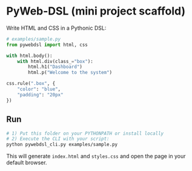 # PyWeb-DSL (mini project scaffold)

Write HTML and CSS in a Pythonic DSL:

```python
# examples/sample.py
from pywebdsl import html, css

with html.body():
    with html.div(class_="box"):
        html.h1("Dashboard")
        html.p("Welcome to the system")

css.rule(".box", {
    "color": "blue",
    "padding": "20px"
})
```

## Run

```bash
# 1) Put this folder on your PYTHONPATH or install locally
# 2) Execute the CLI with your script:
python pywebdsl_cli.py examples/sample.py
```

This will generate `index.html` and `styles.css` and open the page in your default browser.
